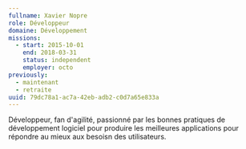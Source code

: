 ```yaml
---
fullname: Xavier Nopre
role: Développeur
domaine: Développement
missions:
  - start: 2015-10-01
    end: 2018-03-31
    status: independent
    employer: octo
previously:
  - maintenant
  - retraite
uuid: 79dc78a1-ac7a-42eb-adb2-c0d7a65e833a
---
```

Développeur, fan d'agilité, passionné par les bonnes pratiques de développement logiciel pour produire les meilleures applications pour répondre au mieux aux besoisn des utilisateurs.